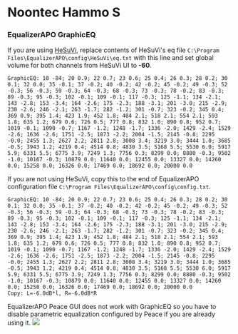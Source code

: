 # Noontec Hammo S
### EqualizerAPO GraphicEQ
If you are using [HeSuVi](https://sourceforge.net/projects/hesuvi/), replace contents of HeSuVi's eq file `C:\Program Files\EqualizerAPO\config\HeSuVi\eq.txt` with this line and set global volume for both channels from HeSuVi UI to **-60**.
```
GraphicEQ: 10 -84; 20 0.9; 22 0.7; 23 0.6; 25 0.4; 26 0.3; 28 0.2; 30 0.1; 32 0.0; 35 -0.1; 37 -0.2; 40 -0.2; 42 -0.2; 45 -0.2; 49 -0.3; 52 -0.3; 56 -0.3; 59 -0.3; 64 -0.3; 68 -0.3; 73 -0.3; 78 -0.2; 83 -0.3; 89 -0.3; 95 -0.3; 102 -0.1; 109 -0.1; 117 -0.3; 125 -1.1; 134 -2.1; 143 -2.8; 153 -3.4; 164 -2.6; 175 -2.3; 188 -3.1; 201 -3.0; 215 -2.9; 230 -2.6; 246 -2.1; 263 -1.7; 282 -1.2; 301 -0.7; 323 -0.2; 345 0.4; 369 0.9; 395 1.4; 423 1.9; 452 1.8; 484 2.1; 518 2.1; 554 2.1; 593 1.8; 635 1.2; 679 0.6; 726 0.5; 777 0.8; 832 1.0; 890 0.8; 952 0.7; 1019 -0.1; 1090 -0.7; 1167 -1.2; 1248 -1.7; 1336 -2.0; 1429 -2.4; 1529 -2.6; 1636 -2.6; 1751 -2.5; 1873 -2.2; 2004 -1.5; 2145 -0.8; 2295 -0.0; 2455 1.3; 2627 2.2; 2811 2.8; 3008 3.4; 3219 3.0; 3444 1.0; 3685 -0.5; 3943 1.2; 4219 0.4; 4514 0.8; 4830 3.5; 5168 5.5; 5530 6.0; 5917 5.9; 6331 5.5; 6775 3.9; 7249 1.3; 7756 0.3; 8299 0.0; 8880 -0.3; 9502 -1.0; 10167 -0.3; 10879 0.0; 11640 0.0; 12455 0.0; 13327 0.0; 14260 0.0; 15258 0.0; 16326 0.0; 17469 0.0; 18692 0.0; 20000 0.0
```
If you are not using HeSuVi, copy this to the end of EqualizerAPO configuration file `C:\Program Files\EqualizerAPO\config\config.txt`.
```
GraphicEQ: 10 -84; 20 0.9; 22 0.7; 23 0.6; 25 0.4; 26 0.3; 28 0.2; 30 0.1; 32 0.0; 35 -0.1; 37 -0.2; 40 -0.2; 42 -0.2; 45 -0.2; 49 -0.3; 52 -0.3; 56 -0.3; 59 -0.3; 64 -0.3; 68 -0.3; 73 -0.3; 78 -0.2; 83 -0.3; 89 -0.3; 95 -0.3; 102 -0.1; 109 -0.1; 117 -0.3; 125 -1.1; 134 -2.1; 143 -2.8; 153 -3.4; 164 -2.6; 175 -2.3; 188 -3.1; 201 -3.0; 215 -2.9; 230 -2.6; 246 -2.1; 263 -1.7; 282 -1.2; 301 -0.7; 323 -0.2; 345 0.4; 369 0.9; 395 1.4; 423 1.9; 452 1.8; 484 2.1; 518 2.1; 554 2.1; 593 1.8; 635 1.2; 679 0.6; 726 0.5; 777 0.8; 832 1.0; 890 0.8; 952 0.7; 1019 -0.1; 1090 -0.7; 1167 -1.2; 1248 -1.7; 1336 -2.0; 1429 -2.4; 1529 -2.6; 1636 -2.6; 1751 -2.5; 1873 -2.2; 2004 -1.5; 2145 -0.8; 2295 -0.0; 2455 1.3; 2627 2.2; 2811 2.8; 3008 3.4; 3219 3.0; 3444 1.0; 3685 -0.5; 3943 1.2; 4219 0.4; 4514 0.8; 4830 3.5; 5168 5.5; 5530 6.0; 5917 5.9; 6331 5.5; 6775 3.9; 7249 1.3; 7756 0.3; 8299 0.0; 8880 -0.3; 9502 -1.0; 10167 -0.3; 10879 0.0; 11640 0.0; 12455 0.0; 13327 0.0; 14260 0.0; 15258 0.0; 16326 0.0; 17469 0.0; 18692 0.0; 20000 0.0
Copy: L=-6.0dB*l, R=-6.0dB*R
```
EqualizerAPO Peace GUI does not work with GraphicEQ so you have to disable parametric equalization configured by Peace if you are already using it.
![](https://raw.githubusercontent.com/jaakkopasanen/AutoEq/master/results/SBAF-Serious/innerfidelity/onear/Noontec%20Hammo%20S/Noontec%20Hammo%20S.png)
